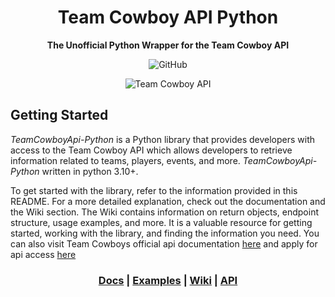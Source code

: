 <div align="center">

# Team Cowboy API Python

**The Unofficial Python Wrapper for the Team Cowboy API**

<!-- [![PyPI version]()]() -->
<!-- ![Development Branch Status]() -->
<!-- ![Periodic External Test Status]() -->
<!-- ![PyPI - Python Version]() -->
![GitHub](https://img.shields.io/github/license/KCNilssen/TeamCowboyApi-Python)

![Team Cowboy API](https://static.teamcowboy.com/images/tcLogo_glow.png)

<div align="left">

## Getting Started

*TeamCowboyApi-Python* is a Python library that provides developers with access to the Team Cowboy API which allows developers to retrieve information related to teams, players, events, and more. *TeamCowboyApi-Python* written in python 3.10+.

To get started with the library, refer to the information provided in this README. For a more detailed explanation, check out the documentation and the Wiki section. The Wiki contains information on return objects, endpoint structure, usage examples, and more. It is a valuable resource for getting started, working with the library, and finding the information you need. You can also visit Team Cowboys official api documentation [here](http://api.teamcowboy.com/v1/docs/#_Toc372547893) and apply for api access [here](https://www.teamcowboy.com/api/requestAccount)


<div align="center">

### [Docs]() | [Examples]() | [Wiki]() | [API]() 

<div align="left">